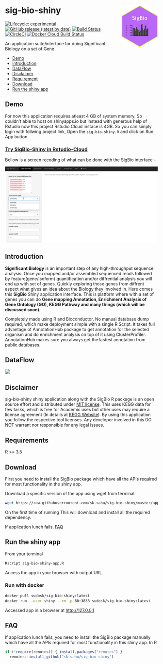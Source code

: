 # sig-bio-shiny <img src="inst/figures/sigbio_logo.png" align="right" alt="" width="120" />

<!-- badges: start -->
  [![Lifecycle: experimental](https://img.shields.io/badge/lifecycle-experimental-orange.svg)](https://www.tidyverse.org/lifecycle/#experimental)
  [![GitHub release (latest by date)](https://img.shields.io/github/v/release/sk-sahu/sig-bio-shiny)](https://github.com/sk-sahu/sig-bio-shiny/releases)
  [![Build Status](https://travis-ci.org/sk-sahu/sig-bio-shiny.svg?branch=master)](https://travis-ci.org/sk-sahu/sig-bio-shiny)
  [![CircleCI](https://circleci.com/gh/sk-sahu/sig-bio-shiny.svg?style=svg)](https://circleci.com/gh/sk-sahu/sig-bio-shiny)
  [![Docker Cloud Build Status](https://img.shields.io/docker/cloud/build/sudosk/sig-bio-shiny)](https://hub.docker.com/repository/docker/sudosk/sig-bio-shiny/builds)
<!-- badges: end -->

An application suite/interface for doing Significant Biology on a set of Gene

* [Demo](#demo)
* [Introduction](#introduction)
* [DataFlow](#dataflow)
* [Disclaimer](#disclaimer)
* [Requirement](#requirements)
* [Download](#download)
* [Run the shiny app](#run-the-shiny-app)

## Demo
For now this application requires atleast 4 GB of system memory. So couldn't able to host on shinyapps.io but instead with generous help of Rstudio now this project Rstudio Cloud instace is 4GB. So you can simply login with follwing project link, Open the `sig-bio-shiny.R` and click on Run App button. 

### [Try SigBio-Shiny in Rstudio-Cloud](https://rstudio.cloud/project/1023160)

Bellow is a screen recoding of what can be done with the SigBio interface - 

![](sigbio-v0.2.1.gif)

## Introduction
**Significant Biology** is an important step of any high-throughput sequence analysis. Once you mapped and/or assembled sequenced reads followed by feature(gene/isoform) quantification and/or diffrential analysis you will end up with set of genes. Quickly exploring those genes from diffrent aspect what gives an idea about the Biology they involved in. Here comes this **SigBio** Shiny application interface. This is platform where with a set of genes you can do **Gene mapping Annotation, Enrichment Analysis of Gene Ontology (GO), KEGG Pathway and many things (which will be discussed soon).**

Completely made using R and Bioconductor. No manual database dump required, which make deployment simple with a single R Script. It takes full advantage of AnnotationHub package to get annotation for the selected organism and do enrichment analysis on top of it using ClusterProfiler.  AnnotationHub makes sure you always get the lastest annotation from public databases. 

## DataFlow
![](https://vectr.com/sksahu/cIcdhZe42.png?width=640&height=640&select=cIcdhZe42page0)

## Disclaimer
sig-bio-shiny shiny application along with the SigBio R package is an open source effort and distributed under [MIT license](https://opensource.org/licenses/MIT). This uses KEGG data for few tasks, which is free for Academic uses but other uses may require a license agreement (In details at [KEGG Website](https://www.kegg.jp/kegg/legal.html)). By using this application you follow the respective tool licenses. Any developer involved in this DO NOT warrant nor responsible for any legal issues.

## Requirements
R >= 3.5

## Download
First you need to install the SigBio package which have all the APIs required for most functionality in the shiny app.

Download a specific version of the app using wget from terminal
```bash
wget https://raw.githubusercontent.com/sk-sahu/sig-bio-shiny/master/app.R -O sig-bio-shiny-app.R
```
On the first time of running This will download and install all the required dependency.

If application lunch fails, [FAQ](#faq) 

## Run the shiny app
From your terminal
```bash
Rscript sig-bio-shiny-app.R
```
Access the app in your browser with output URL.

### Run with docker
```bash
docker pull sudosk/sig-bio-shiny:latest
docker run --user shiny --rm -p 80:3838 sudosk/sig-bio-shiny:latest
```
Accessed app in a browser at http://127.0.0.1

## FAQ
If application lunch fails, you need to install the SigBio package manually which have all the APIs required for most functionality in this shiny app. In R
```r
if (!require(remotes)) { install.packages("remotes") }
  remotes::install_github("sk-sahu/sig-bio-shiny")
```
